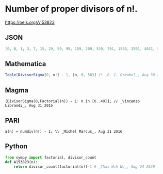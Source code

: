 # Number of proper divisors of n\!\.
https://oeis.org/A153823
## JSON
```JSON
[0, 0, 1, 3, 7, 15, 29, 59, 95, 159, 269, 539, 791, 1583, 2591, 4031, 5375, 10751, 14687, 29375, 41039, 60799, 95999, 191999, 242879, 340031, 532223, 677375, 917279, 1834559, 2332799, 4665599, 5529599, 7864319, 12165119, 16422911]
```
## Mathematica
```Mathematica
Table[DivisorSigma[0, n!] - 1, {n, 0, 50}] (* _G. C. Greubel_, Aug 30 2016 *)
```
## Magma
```Magma
[DivisorSigma(0,Factorial(n)) - 1: n in [0..40]]; // _Vincenzo Librandi_, Aug 31 2016
```
## PARI
```PARI
a(n) = numdiv(n!) - 1; \\ _Michel Marcus_, Aug 31 2016
```
## Python
```Python
from sympy import factorial, divisor_count
def A153823(n):
    return divisor_count(factorial(n))-1 # _Chai Wah Wu_, Aug 24 2020
```
